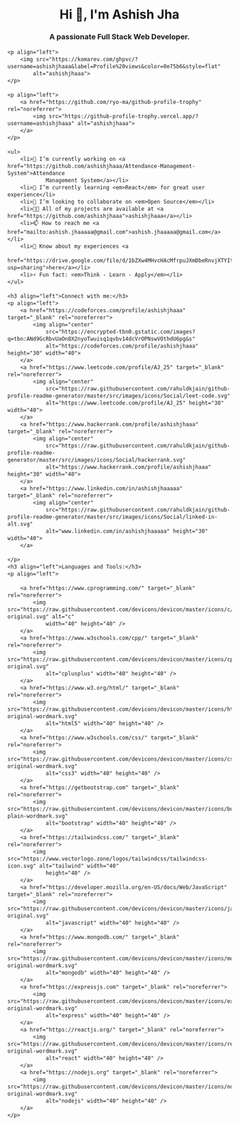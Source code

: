 <!DOCTYPE html>
<html lang="en">

<head>
    <meta charset="UTF-8">
    <meta name="viewport" content="width=device-width, initial-scale=1.0">
    <title>Ashish Jha - Full Stack Web Developer</title>
</head>

<body>
    <h1 align="center">Hi 👋, I'm Ashish Jha</h1>
    <h3 align="center">A passionate Full Stack Web Developer.</h3>

    <p align="left">
        <img src="https://komarev.com/ghpvc/?username=ashishjhaaa&label=Profile%20views&color=0e75b6&style=flat"
            alt="ashishjhaaa">
    </p>

    <p align="left">
        <a href="https://github.com/ryo-ma/github-profile-trophy" rel="noreferrer">
            <img src="https://github-profile-trophy.vercel.app/?username=ashishjhaaa" alt="ashishjhaaa">
        </a>
    </p>

    <ul>
        <li>🔭 I’m currently working on <a href="https://github.com/ashishjhaaa/Attendance-Management-System">Attendance
                Management System</a></li>
        <li>🌱 I’m currently learning <em>React</em> for great user experience</li>
        <li>👯 I’m looking to collaborate on <em>Open Source</em></li>
        <li>👨‍💻 All of my projects are available at <a href="https://github.com/ashishjhaaa">ashishjhaaa</a></li>
        <li>📫 How to reach me <a href="mailto:ashish.jhaaaaa@gmail.com">ashish.jhaaaaa@gmail.com</a></li>
        <li>📄 Know about my experiences <a
                href="https://drive.google.com/file/d/1bZXw4MHvcHAcMfrpuJXmDbeRnvjXTYIt/view?usp=sharing">here</a></li>
        <li>⚡ Fun fact: <em>Think - Learn - Apply</em></li>
    </ul>

    <h3 align="left">Connect with me:</h3>
    <p align="left">
        <a href="https://codeforces.com/profile/ashishjhaaa" target="_blank" rel="noreferrer">
            <img align="center"
                src="https://encrypted-tbn0.gstatic.com/images?q=tbn:ANd9GcRbvUaOn8X2nyoTwuisq1qvbv14dcVrOPNswVOthdU6pg&s"
                alt="https://codeforces.com/profile/ashishjhaaa" height="30" width="40">
        </a>
        <a href="https://www.leetcode.com/profile/AJ_25" target="_blank" rel="noreferrer">
            <img align="center"
                src="https://raw.githubusercontent.com/rahuldkjain/github-profile-readme-generator/master/src/images/icons/Social/leet-code.svg"
                alt="https://www.leetcode.com/profile/AJ_25" height="30" width="40">
        </a>
        <a href="https://www.hackerrank.com/profile/ashishjhaaa" target="_blank" rel="noreferrer">
            <img align="center"
                src="https://raw.githubusercontent.com/rahuldkjain/github-profile-readme-generator/master/src/images/icons/Social/hackerrank.svg"
                alt="https://www.hackerrank.com/profile/ashishjhaaa" height="30" width="40">
        </a>
        <a href="https://www.linkedin.com/in/ashishjhaaaaa" target="_blank" rel="noreferrer">
            <img align="center"
                src="https://raw.githubusercontent.com/rahuldkjain/github-profile-readme-generator/master/src/images/icons/Social/linked-in-alt.svg"
                alt="www.linkedin.com/in/ashishjhaaaaa" height="30" width="40">
        </a>

    </p>
    <h3 align="left">Languages and Tools:</h3>
    <p align="left">

        <a href="https://www.cprogramming.com/" target="_blank" rel="noreferrer">
            <img src="https://raw.githubusercontent.com/devicons/devicon/master/icons/c/c-original.svg" alt="c"
                width="40" height="40" />
        </a>
        <a href="https://www.w3schools.com/cpp/" target="_blank" rel="noreferrer">
            <img src="https://raw.githubusercontent.com/devicons/devicon/master/icons/cplusplus/cplusplus-original.svg"
                alt="cplusplus" width="40" height="40" />
        </a>
        <a href="https://www.w3.org/html/" target="_blank" rel="noreferrer">
            <img src="https://raw.githubusercontent.com/devicons/devicon/master/icons/html5/html5-original-wordmark.svg"
                alt="html5" width="40" height="40" />
        </a>
        <a href="https://www.w3schools.com/css/" target="_blank" rel="noreferrer">
            <img src="https://raw.githubusercontent.com/devicons/devicon/master/icons/css3/css3-original-wordmark.svg"
                alt="css3" width="40" height="40" />
        </a>
        <a href="https://getbootstrap.com" target="_blank" rel="noreferrer">
            <img src="https://raw.githubusercontent.com/devicons/devicon/master/icons/bootstrap/bootstrap-plain-wordmark.svg"
                alt="bootstrap" width="40" height="40" />
        </a>
        <a href="https://tailwindcss.com/" target="_blank" rel="noreferrer">
            <img src="https://www.vectorlogo.zone/logos/tailwindcss/tailwindcss-icon.svg" alt="tailwind" width="40"
                height="40" />
        </a>
        <a href="https://developer.mozilla.org/en-US/docs/Web/JavaScript" target="_blank" rel="noreferrer">
            <img src="https://raw.githubusercontent.com/devicons/devicon/master/icons/javascript/javascript-original.svg"
                alt="javascript" width="40" height="40" />
        </a>
        <a href="https://www.mongodb.com/" target="_blank" rel="noreferrer">
            <img src="https://raw.githubusercontent.com/devicons/devicon/master/icons/mongodb/mongodb-original-wordmark.svg"
                alt="mongodb" width="40" height="40" />
        </a>
        <a href="https://expressjs.com" target="_blank" rel="noreferrer">
            <img src="https://raw.githubusercontent.com/devicons/devicon/master/icons/express/express-original-wordmark.svg"
                alt="express" width="40" height="40" />
        </a>
        <a href="https://reactjs.org/" target="_blank" rel="noreferrer">
            <img src="https://raw.githubusercontent.com/devicons/devicon/master/icons/react/react-original-wordmark.svg"
                alt="react" width="40" height="40" />
        </a>
        <a href="https://nodejs.org" target="_blank" rel="noreferrer">
            <img src="https://raw.githubusercontent.com/devicons/devicon/master/icons/nodejs/nodejs-original-wordmark.svg"
                alt="nodejs" width="40" height="40" />
        </a>
    </p>

</body>

</html>
